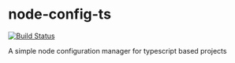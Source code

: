 # node-config-ts 
[![Build Status](https://travis-ci.org/tusharmath/node-config-ts.svg?branch=master)](https://travis-ci.org/tusharmath/node-config-ts)

A simple node configuration manager for typescript based projects
